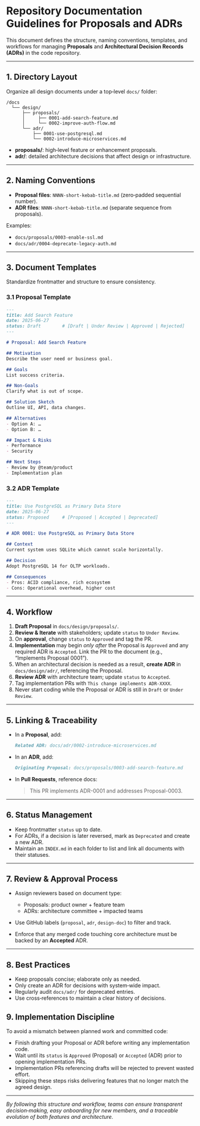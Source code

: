 # Repository Documentation Guidelines for Proposals and ADRs

This document defines the structure, naming conventions, templates, and workflows for managing **Proposals** and **Architectural Decision Records (ADRs)** in the code repository.

---

## 1. Directory Layout

Organize all design documents under a top‑level `docs/` folder:

```
/docs
  └── design/
      ├── proposals/
      │     ├── 0001-add-search-feature.md
      │     └── 0002-improve-auth-flow.md
      └── adr/
          ├── 0001-use-postgresql.md
          └── 0002-introduce-microservices.md
```

* **proposals/**: high‑level feature or enhancement proposals.
* **adr/**: detailed architecture decisions that affect design or infrastructure.

---

## 2. Naming Conventions

* **Proposal files**: `NNNN-short-kebab-title.md` (zero‑padded sequential number).
* **ADR files**: `NNNN-short-kebab-title.md` (separate sequence from proposals).

Examples:

* `docs/proposals/0003-enable-ssl.md`
* `docs/adr/0004-deprecate-legacy-auth.md`

---

## 3. Document Templates

Standardize frontmatter and structure to ensure consistency.

### 3.1 Proposal Template

```markdown
---
title: Add Search Feature
date: 2025-06-27
status: Draft        # [Draft | Under Review | Approved | Rejected]
---

# Proposal: Add Search Feature

## Motivation
Describe the user need or business goal.

## Goals
List success criteria.

## Non-Goals
Clarify what is out of scope.

## Solution Sketch
Outline UI, API, data changes.

## Alternatives
- Option A: …
- Option B: …

## Impact & Risks
- Performance
- Security

## Next Steps
- Review by @team/product
- Implementation plan
```

### 3.2 ADR Template

```markdown
---
title: Use PostgreSQL as Primary Data Store
date: 2025-06-27
status: Proposed     # [Proposed | Accepted | Deprecated]
---

# ADR 0001: Use PostgreSQL as Primary Data Store

## Context
Current system uses SQLite which cannot scale horizontally.

## Decision
Adopt PostgreSQL 14 for OLTP workloads.

## Consequences
- Pros: ACID compliance, rich ecosystem
- Cons: Operational overhead, higher cost
```

---

## 4. Workflow

1. **Draft Proposal** in `docs/design/proposals/`.
2. **Review & Iterate** with stakeholders; update `status` to `Under Review`.
3. On **approval**, change `status` to `Approved` and tag the PR.
4. **Implementation** may begin *only after* the Proposal is `Approved` and any required ADR is `Accepted`. Link the PR to the document (e.g., “Implements Proposal 0001”).
5. When an architectural decision is needed as a result, **create ADR** in `docs/design/adr/`, referencing the Proposal.
6. **Review ADR** with architecture team; update `status` to `Accepted`.
7. Tag implementation PRs with `This change implements ADR-XXXX`.
8. Never start coding while the Proposal or ADR is still in `Draft` or `Under Review`.

---

## 5. Linking & Traceability

* In a **Proposal**, add:

  ```markdown
  Related ADR: docs/adr/0002-introduce-microservices.md
  ```
* In an **ADR**, add:

  ```markdown
  Originating Proposal: docs/proposals/0003-add-search-feature.md
  ```
* In **Pull Requests**, reference docs:

  > This PR implements ADR-0001 and addresses Proposal-0003.

---

## 6. Status Management

* Keep frontmatter `status` up to date.
* For ADRs, if a decision is later reversed, mark as `Deprecated` and create a new ADR.
* Maintain an `INDEX.md` in each folder to list and link all documents with their statuses.

---

## 7. Review & Approval Process

* Assign reviewers based on document type:

  * Proposals: product owner + feature team
  * ADRs: architecture committee + impacted teams
* Use GitHub labels (`proposal`, `adr`, `design-doc`) to filter and track.
* Enforce that any merged code touching core architecture must be backed by an **Accepted** ADR.

---

## 8. Best Practices

* Keep proposals concise; elaborate only as needed.
* Only create an ADR for decisions with system‑wide impact.
* Regularly audit `docs/adr/` for deprecated entries.
* Use cross‑references to maintain a clear history of decisions.

## 9. Implementation Discipline

To avoid a mismatch between planned work and committed code:

* Finish drafting your Proposal or ADR before writing any implementation code.
* Wait until its `status` is `Approved` (Proposal) or `Accepted` (ADR) prior to opening implementation PRs.
* Implementation PRs referencing drafts will be rejected to prevent wasted effort.
* Skipping these steps risks delivering features that no longer match the agreed design.
---

*By following this structure and workflow, teams can ensure transparent decision‑making, easy onboarding for new members, and a traceable evolution of both features and architecture.*
